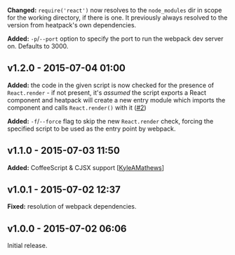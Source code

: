 **Changed:** `require('react')` now resolves to the `node_modules` dir in scope for the working directory, if there is one. It previously always resolved to the version from heatpack's own dependencies.

**Added:** `-p`/`--port` option to specify the port to run the webpack dev server on. Defaults to 3000.

## v1.2.0 - 2015-07-04 01:00

**Added:** the code in the given script is now checked for the presence of `React.render` - if not present, it's _assumed_ the script exports a React component and heatpack will create a new entry module which imports the component and calls `React.render()` with it ([#2](https://github.com/insin/react-heatpack/issues/2))

**Added:** `-f`/`--force` flag to skip the new `React.render` check, forcing the specified script to be used as the entry point by webpack.

## v1.1.0 - 2015-07-03 11:50

**Added:** CoffeeScript & CJSX support [[KyleAMathews](https://github.com/KyleAMathews)]

## v1.0.1 - 2015-07-02 12:37

**Fixed:** resolution of webpack dependencies.

## v1.0.0 - 2015-07-02 06:06

Initial release.
